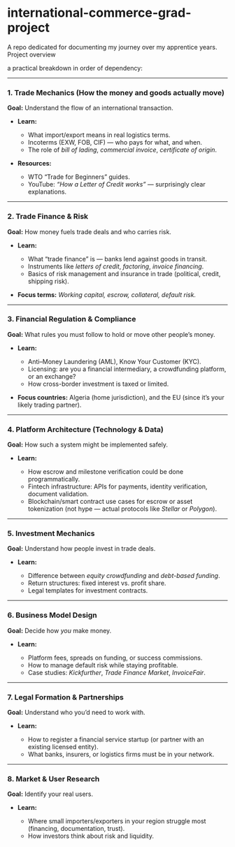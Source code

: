 # international-commerce-grad-project
A repo dedicated for documenting my journey over my apprentice years.
Project overview

a practical breakdown in order of dependency:

---

### **1. Trade Mechanics (How the money and goods actually move)**

**Goal:** Understand the flow of an international transaction.

* **Learn:**

  * What import/export means in real logistics terms.
  * Incoterms (EXW, FOB, CIF) — who pays for what, and when.
  * The role of *bill of lading*, *commercial invoice*, *certificate of origin*.
* **Resources:**

  * WTO “Trade for Beginners” guides.
  * YouTube: *“How a Letter of Credit works”* — surprisingly clear explanations.

---

### **2. Trade Finance & Risk**

**Goal:** How money fuels trade deals and who carries risk.

* **Learn:**

  * What “trade finance” is — banks lend against goods in transit.
  * Instruments like *letters of credit*, *factoring*, *invoice financing*.
  * Basics of risk management and insurance in trade (political, credit, shipping risk).
* **Focus terms:** *Working capital, escrow, collateral, default risk.*

---

### **3. Financial Regulation & Compliance**

**Goal:** What rules you must follow to hold or move other people’s money.

* **Learn:**

  * Anti–Money Laundering (AML), Know Your Customer (KYC).
  * Licensing: are you a financial intermediary, a crowdfunding platform, or an exchange?
  * How cross-border investment is taxed or limited.
* **Focus countries:** Algeria (home jurisdiction), and the EU (since it’s your likely trading partner).

---

### **4. Platform Architecture (Technology & Data)**

**Goal:** How such a system might be implemented safely.

* **Learn:**

  * How escrow and milestone verification could be done programmatically.
  * Fintech infrastructure: APIs for payments, identity verification, document validation.
  * Blockchain/smart contract use cases for escrow or asset tokenization (not hype — actual protocols like *Stellar* or *Polygon*).

---

### **5. Investment Mechanics**

**Goal:** Understand how people invest in trade deals.

* **Learn:**

  * Difference between *equity crowdfunding* and *debt-based funding*.
  * Return structures: fixed interest vs. profit share.
  * Legal templates for investment contracts.

---

### **6. Business Model Design**

**Goal:** Decide how *you* make money.

* **Learn:**

  * Platform fees, spreads on funding, or success commissions.
  * How to manage default risk while staying profitable.
  * Case studies: *Kickfurther*, *Trade Finance Market*, *InvoiceFair*.

---

### **7. Legal Formation & Partnerships**

**Goal:** Understand who you’d need to work with.

* **Learn:**

  * How to register a financial service startup (or partner with an existing licensed entity).
  * What banks, insurers, or logistics firms must be in your network.

---

### **8. Market & User Research**

**Goal:** Identify your real users.

* **Learn:**

  * Where small importers/exporters in your region struggle most (financing, documentation, trust).
  * How investors think about risk and liquidity.
